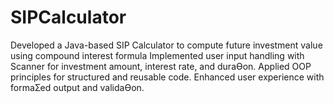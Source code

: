 # SIPCalculator
Developed a Java-based SIP Calculator to compute future investment value using compound interest formula
Implemented user input handling with Scanner for investment amount, interest rate, and
duraƟon.
 Applied OOP principles for structured and reusable code.
 Enhanced user experience with formaƩed output and validaƟon.
